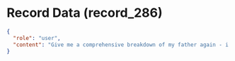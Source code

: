 # Record Data (record_286)

```json
{
  "role": "user",
  "content": "Give me a comprehensive breakdown of my father again - i liked what gpt-4o mentioned about his approach to life and people in his life "
}
```

